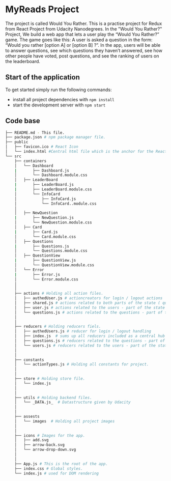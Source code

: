 # MyReads Project

The project is called Would You Rather. This is a practise project for Redux from React Project from Udacity Nanodegrees. In the "Would You Rather?" Project, We build a web app that lets a user play the “Would You Rather?” game. The game goes like this: A user is asked a question in the form: “Would you rather [option A] or [option B] ?”.
In the app, users will be able to answer questions, see which questions they haven’t answered, see how other people have voted, post questions, and see the ranking of users on the leaderboard.

## Start of the application

To get started simply run the following commands:

* install all project dependencies with `npm install`
* start the development server with `npm start`

## Code base
```bash
├── README.md - This file.
├── package.json # npm package manager file. 
├── public
│   ├── favicon.ico # React Icon
│   └── index.html #Central html file which is the anchor for the React app
└── src
    ├── containers
    │   └── Dashboard
    |       ├── Dashboard.js
    │       └── Dashboard.module.css
    │   ├── LeaderBoard
    |       ├── LeaderBoard.js
    |       ├── LeaderBoard.module.css
    │       └── InfoCard
    │           ├── InfoCard.js
    │           └── InfoCard..module.css
    │       
    │   ├── NewQuestion
    |       ├── NewQuestion.js
    │       └── NewQuestion.module.css
    │   ├── Card
    |       ├── Card.js
    │       └── Card.module.css
    │   ├── Questions
    |       ├── Questions.js
    │       └── Questions.module.css
    │   ├── QuestionView
    |       ├── QuestionView.js
    │       └── QuestionView.module.css
    │   └── Error
    |       ├── Error.js
    │       └── Error.module.css
    │
    │
    ├── actions # Holding all action files. 
    │   ├── authedUser.js # actioncreators for login / logout actions
    │   ├── shared.js # actions related to both parts of the state ( questions, users )
    │   ├── user.js # actions related to the users - part of the state
    │   └── questions.js # actions related to the questions - part of the state
    │
    │
    ├── reducers # Holding reducers fiels. 
    │   ├── authedUsers.js # reducer for login / logout handling
    │   ├── index.js  # sums up all reducers included as a central hub to be included
    │   ├── questions.js # reducers related to the questions - part of the state
    │   └── users.js # reducers related to the users - part of the state
    │
    │
    ├── constants 
    │   └── actionTypes.js # Holding all constants for project. 
    │
    │
    ├── store # Holding store file. 
    │   └── index.js
    │
    │
    ├── utils # Holding backend files. 
    │   └── _DATA.js_  # Datastructure given by Udacity
    │
    │
    ├── assests
    │   └── images  # Holding all project images
    │
    │
    ├── icons # Images for the app. 
    │   ├── add.svg
    │   ├── arrow-back.svg
    │   └── arrow-drop-down.svg
    │
    │
    ├── App.js # This is the root of the app.
    ├── index.css # Global styles. 
    └── index.js # used for DOM rendering 
```
